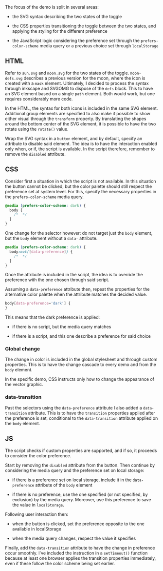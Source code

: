 The focus of the demo is split in several areas:

- the SVG syntax describing the two states of the toggle

- the CSS properties transitioning the toggle between the two states, and applying the styling for the different preference

- the JavaScript logic considering the preference set through the `prefers-color-scheme` media query or a previous choice set through `localStorage`

## HTML

Refer to `sun.svg` and `moon.svg` for the two states of the toggle. `moon-defs.svg` describes a previous version for the moon, where the icon is created with a `mask` element. Ultimately, I decided to process the syntax through inkscape and SVGOMG to dispose of the `defs` block. This to have an SVG element based on a single `path` element. Both would work, but one requires considerably more code.

In the HTML, the syntax for both icons is included in the same SVG element. Additional group elements are specified to also make it possible to show either visual through the `transform` property. By translating the shapes around the bottom center of the SVG element, it is possible to have the two rotate using the `rotate()` value.

Wrap the SVG syntax in a `button` element, and by default, specify an attribute to disable said element. The idea is to have the interaction enabled only when, or if, the script is available. In the script therefore, remember to remove the `disabled` attribute.

## CSS

Consider first a situation in which the script is not available. In this situation the button cannot be clicked, but the color palette should still respect the preference set at system level. For this, specify the necessary properties in the `prefers-color-scheme` media query.

```css
@media (prefers-color-scheme: dark) {
  body {
    /*  */
  }
}
```

One change for the selector however: do not target just the `body` element, but the `body` element without a `data-` attribute.

```css
@media (prefers-color-scheme: dark) {
  body:not([data-preference]) {
    /*  */
  }
}
```

Once the attribute is included in the script, the idea is to override the preference with the one chosen through said script.

Assuming a `data-preference` attribute then, repeat the properties for the alternative color palette when the attribute matches the decided value.

```css
body[data-preference='dark'] {
}
```

This means that the dark preference is applied:

- if there is no script, but the media query matches

- if there is a script, and this one describe a preference for said choice

### Global change

The change in color is included in the global stylesheet and through custom properties. This is to have the change cascade to every demo and from the `body` element.

In the specific demo, CSS instructs only how to change the appearance of the vector graphic.

### data-transition

Past the selectors using the `data-preference` attribute I also added a `data-transition` attribute. This is to have the `transition` properties applied after the preference is set, conditional to the `data-transition` attribute applied on the `body` element.

## JS

The script checks if custom properties are supported, and if so, it proceeds to consider the color preference.

Start by removing the `disabled` attribute from the button. Then continue by considering the media query and the preference set on local storage:

- if there is a preference set on local storage, include it in the `data-preference` attribute of the `body` element

- if there is no preference, use the one specified (or not specified, by exclusion) by the media query. Moreover, use this preference to save the value in `localStorage`.

Following user interaction then:

- when the button is clicked, set the preference opposite to the one available in localStorage

- when the media query changes, respect the value it specifies

Finally, add the `data-transition` attribute to have the change in preference occur smoothly. I've included the instruction in a `setTimeout()` function because at least one browser applies the transition properties immediately, even if these follow the color scheme being set earlier.
